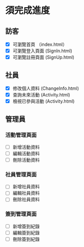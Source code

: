# 須完成進度

## 訪客
- [x] 可瀏覽首頁 （index.html）
- [x] 可瀏覽登入頁面 (SignIn.html)
- [x] 可瀏覽註冊頁面 (SignUp.html)

## 社員
- [x] 修改個人資料 (ChangeInfo.html)
- [x] 查詢未來活動 (Activity.html)
- [x] 檢視已參與活動 (Activity.html)

## 管理員
### 活動管理頁面
- [ ] 新增活動資料
- [ ] 編輯活動資料
- [ ] 刪除活動資料 

### 社員管理頁面
- [ ] 新增社員資料
- [ ] 編輯社員資料
- [ ] 刪除社員資料 

### 簽到管理頁面
- [ ] 新增簽到紀錄
- [ ] 編輯簽到紀錄
- [ ] 刪除簽到紀錄